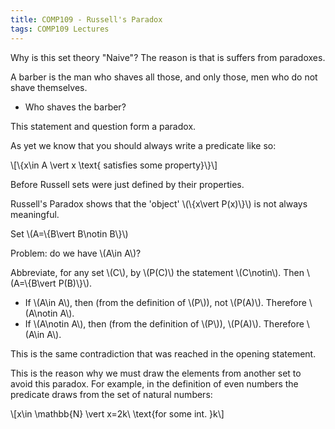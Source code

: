```yaml
---
title: COMP109 - Russell's Paradox
tags: COMP109 Lectures
---
```

Why is this set theory "Naive"? The reason is that is suffers from paradoxes.

A barber is the man who shaves all those, and only those, men who do not shave themselves.

* Who shaves the barber?

This statement and question form a paradox.

As yet we know that you should always write a predicate like so:

&#92;[&#92;{x\in A \vert  x \text{ satisfies some property}&#92;}&#92;]

Before Russell sets were just defined by their properties.

Russell's Paradox shows that the 'object' &#92;(&#92;{x\vert P(x)&#92;}&#92;) is not always meaningful.

Set &#92;(A=&#92;{B\vert B\notin B&#92;}&#92;)

Problem: do we have &#92;(A\in A&#92;)?

Abbreviate, for any set &#92;(C&#92;), by &#92;(P(C)&#92;) the statement &#92;(C\notin&#92;). Then &#92;(A=&#92;{B\vert P(B)&#92;}&#92;). 

* If &#92;(A\in A&#92;), then (from the definition of &#92;(P&#92;)), not &#92;(P(A)&#92;). Therefore &#92;(A\notin A&#92;).
*  If &#92;(A\notin A&#92;), then (from the definition of &#92;(P&#92;)), &#92;(P(A)&#92;). Therefore &#92;(A\in A&#92;).

This is the same contradiction that was reached in the opening statement.

This is the reason why we must draw the elements from another set to avoid this paradox. For example, in the definition of even numbers the predicate draws from the set of natural numbers:

&#92;[x\in \mathbb{N} \vert  x=2k\ \text{for some int. }k&#92;]
